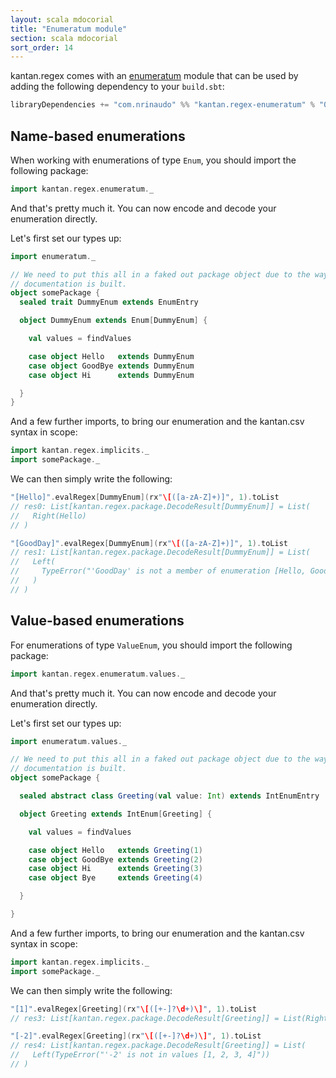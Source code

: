 ```yaml
---
layout: scala mdocorial
title: "Enumeratum module"
section: scala mdocorial
sort_order: 14
---
```


kantan.regex comes with an [enumeratum](https://github.com/lloydmeta/enumeratum) module that can be used
by adding the following dependency to your `build.sbt`:

```scala
libraryDependencies += "com.nrinaudo" %% "kantan.regex-enumeratum" % "0.5.1"
```

## Name-based enumerations

When working with enumerations of type `Enum`, you should import the following package:

```scala
import kantan.regex.enumeratum._
```

And that's pretty much it. You can now encode and decode your enumeration directly.

Let's first set our types up:

```scala
import enumeratum._

// We need to put this all in a faked out package object due to the way
// documentation is built.
object somePackage {
  sealed trait DummyEnum extends EnumEntry

  object DummyEnum extends Enum[DummyEnum] {

    val values = findValues

    case object Hello   extends DummyEnum
    case object GoodBye extends DummyEnum
    case object Hi      extends DummyEnum

  }
}
```

And a few further imports, to bring our enumeration and the kantan.csv syntax in scope:

```scala
import kantan.regex.implicits._
import somePackage._
```


We can then simply write the following:

```scala
"[Hello]".evalRegex[DummyEnum](rx"\[([a-zA-Z]+)]", 1).toList
// res0: List[kantan.regex.package.DecodeResult[DummyEnum]] = List(
//   Right(Hello)
// )

"[GoodDay]".evalRegex[DummyEnum](rx"\[([a-zA-Z]+)]", 1).toList
// res1: List[kantan.regex.package.DecodeResult[DummyEnum]] = List(
//   Left(
//     TypeError("'GoodDay' is not a member of enumeration [Hello, GoodBye, Hi]")
//   )
// )
```


## Value-based enumerations

For enumerations of type `ValueEnum`, you should import the following package:

```scala
import kantan.regex.enumeratum.values._
```

And that's pretty much it. You can now encode and decode your enumeration directly.

Let's first set our types up:

```scala
import enumeratum.values._

// We need to put this all in a faked out package object due to the way
// documentation is built.
object somePackage {

  sealed abstract class Greeting(val value: Int) extends IntEnumEntry

  object Greeting extends IntEnum[Greeting] {

    val values = findValues

    case object Hello   extends Greeting(1)
    case object GoodBye extends Greeting(2)
    case object Hi      extends Greeting(3)
    case object Bye     extends Greeting(4)

  }

}
```

And a few further imports, to bring our enumeration and the kantan.csv syntax in scope:

```scala
import kantan.regex.implicits._
import somePackage._
```

We can then simply write the following:

```scala
"[1]".evalRegex[Greeting](rx"\[([+-]?\d+)\]", 1).toList
// res3: List[kantan.regex.package.DecodeResult[Greeting]] = List(Right(Hello))

"[-2]".evalRegex[Greeting](rx"\[([+-]?\d+)\]", 1).toList
// res4: List[kantan.regex.package.DecodeResult[Greeting]] = List(
//   Left(TypeError("'-2' is not in values [1, 2, 3, 4]"))
// )
```

